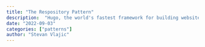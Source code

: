 ```yaml
---
title: "The Respository Pattern"
description:  "Hugo, the world's fastest framework for building websites"
date: "2022-09-03"
categories: ["patterns"]
author: "Stevan Vlajic"
---
```


